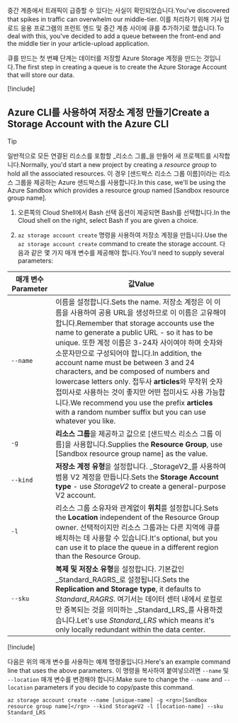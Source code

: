 <span data-ttu-id="fe81a-101">중간 계층에서 트래픽이 급증할 수 있다는 사실이 확인되었습니다.</span><span class="sxs-lookup"><span data-stu-id="fe81a-101">You've discovered that spikes in traffic can overwhelm our middle-tier.</span></span> <span data-ttu-id="fe81a-102">이를 처리하기 위해 기사 업로드 응용 프로그램의 프런트 엔드 및 중간 계층 사이에 큐를 추가하기로 했습니다.</span><span class="sxs-lookup"><span data-stu-id="fe81a-102">To deal with this, you've decided to add a queue between the front-end and the middle tier in your article-upload application.</span></span>

<span data-ttu-id="fe81a-103">큐를 만드는 첫 번째 단계는 데이터를 저장할 Azure Storage 계정을 만드는 것입니다.</span><span class="sxs-lookup"><span data-stu-id="fe81a-103">The first step in creating a queue is to create the Azure Storage Account that will store our data.</span></span>

<!-- Activate the sandbox -->
[!include[](../../../includes/azure-sandbox-activate.md)]

## <a name="create-a-storage-account-with-the-azure-cli"></a><span data-ttu-id="fe81a-104">Azure CLI를 사용하여 저장소 계정 만들기</span><span class="sxs-lookup"><span data-stu-id="fe81a-104">Create a Storage Account with the Azure CLI</span></span>

> [!TIP] 
> <span data-ttu-id="fe81a-105">일반적으로 모든 연결된 리소스를 포함할 _리소스 그룹_을 만들어 새 프로젝트를 시작합니다.</span><span class="sxs-lookup"><span data-stu-id="fe81a-105">Normally, you'd start a new project by creating a _resource group_ to hold all the associated resources.</span></span> <span data-ttu-id="fe81a-106">이 경우 <rgn>[샌드박스 리소스 그룹 이름]</rgn>이라는 리소스 그룹을 제공하는 Azure 샌드박스를 사용합니다.</span><span class="sxs-lookup"><span data-stu-id="fe81a-106">In this case, we'll be using the Azure Sandbox which provides a resource group named <rgn>[Sandbox resource group name]</rgn>.</span></span>

1. <span data-ttu-id="fe81a-107">오른쪽의 Cloud Shell에서 Bash 선택 옵션이 제공되면 Bash를 선택합니다.</span><span class="sxs-lookup"><span data-stu-id="fe81a-107">In the Cloud shell on the right, select Bash if you are given a choice.</span></span>

1. <span data-ttu-id="fe81a-108">`az storage account create` 명령을 사용하여 저장소 계정을 만듭니다.</span><span class="sxs-lookup"><span data-stu-id="fe81a-108">Use the `az storage account create` command to create the storage account.</span></span> <span data-ttu-id="fe81a-109">다음과 같은 몇 가지 매개 변수를 제공해야 합니다.</span><span class="sxs-lookup"><span data-stu-id="fe81a-109">You'll need to supply several parameters:</span></span>

| <span data-ttu-id="fe81a-110">매개 변수</span><span class="sxs-lookup"><span data-stu-id="fe81a-110">Parameter</span></span> | <span data-ttu-id="fe81a-111">값</span><span class="sxs-lookup"><span data-stu-id="fe81a-111">Value</span></span> |
|-----------|-------|
| `--name`  | <span data-ttu-id="fe81a-112">이름을 설정합니다.</span><span class="sxs-lookup"><span data-stu-id="fe81a-112">Sets the name.</span></span> <span data-ttu-id="fe81a-113">저장소 계정은 이 이름을 사용하여 공용 URL을 생성하므로 이 이름은 고유해야 합니다.</span><span class="sxs-lookup"><span data-stu-id="fe81a-113">Remember that storage accounts use the name to generate a public URL - so it has to be unique.</span></span> <span data-ttu-id="fe81a-114">또한 계정 이름은 3-24자 사이여야 하며 숫자와 소문자만으로 구성되어야 합니다.</span><span class="sxs-lookup"><span data-stu-id="fe81a-114">In addition, the account name must be between 3 and 24 characters, and be composed of numbers and lowercase letters only.</span></span> <span data-ttu-id="fe81a-115">접두사 **articles**와 무작위 숫자 접미사로 사용하는 것이 좋지만 어떤 접미사도 사용 가능합니다.</span><span class="sxs-lookup"><span data-stu-id="fe81a-115">We recommend you use the prefix **articles** with a random number suffix but you can use whatever you like.</span></span> |
| `-g`        | <span data-ttu-id="fe81a-116">**리소스 그룹**을 제공하고 값으로 <rgn>[샌드박스 리소스 그룹 이름]</rgn>을 사용합니다.</span><span class="sxs-lookup"><span data-stu-id="fe81a-116">Supplies the **Resource Group**, use <rgn>[Sandbox resource group name]</rgn> as the value.</span></span> |
| `--kind`    | <span data-ttu-id="fe81a-117">**저장소 계정 유형**을 설정합니다. _StorageV2_를 사용하여 범용 V2 계정을 만듭니다.</span><span class="sxs-lookup"><span data-stu-id="fe81a-117">Sets the **Storage Account type** - use _StorageV2_ to create a general-purpose V2 account.</span></span> |
| `-l`        | <span data-ttu-id="fe81a-118">리소스 그룹 소유자와 관계없이 **위치**를 설정합니다.</span><span class="sxs-lookup"><span data-stu-id="fe81a-118">Sets the **Location** independent of the Resource Group owner.</span></span> <span data-ttu-id="fe81a-119">선택적이지만 리소스 그룹과는 다른 지역에 큐를 배치하는 데 사용할 수 있습니다.</span><span class="sxs-lookup"><span data-stu-id="fe81a-119">It's optional, but you can use it to place the queue in a different region than the Resource Group.</span></span> |
| `--sku`     | <span data-ttu-id="fe81a-120">**복제 및 저장소 유형**을 설정합니다. 기본값인 _Standard_RAGRS_로 설정됩니다.</span><span class="sxs-lookup"><span data-stu-id="fe81a-120">Sets the **Replication and Storage type**, it defaults to _Standard_RAGRS_.</span></span> <span data-ttu-id="fe81a-121">여기서는 데이터 센터 내에서 로컬로만 중복되는 것을 의미하는 _Standard_LRS_를 사용하겠습니다.</span><span class="sxs-lookup"><span data-stu-id="fe81a-121">Let's use _Standard_LRS_ which means it's only locally redundant within the data center.</span></span> |

<!-- Resource selection -->
[!include[](../../../includes/azure-sandbox-regions-first-mention-note.md)]

<span data-ttu-id="fe81a-122">다음은 위의 매개 변수를 사용하는 예제 명령줄입니다.</span><span class="sxs-lookup"><span data-stu-id="fe81a-122">Here's an example command line that uses the above parameters.</span></span> <span data-ttu-id="fe81a-123">이 명령을 복사하여 붙여넣으려면 `--name` 및 `--location` 매개 변수를 변경해야 합니다.</span><span class="sxs-lookup"><span data-stu-id="fe81a-123">Make sure to change the `--name` and `--location` parameters if you decide to copy/paste this command.</span></span>

```azurecli
az storage account create --name [unique-name] -g <rgn>[Sandbox resource group name]</rgn> --kind StorageV2 -l [location-name] --sku Standard_LRS
```